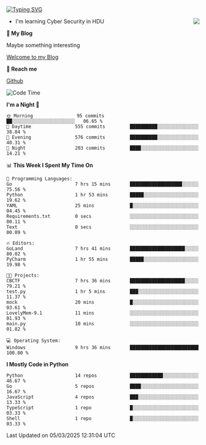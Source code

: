 [![Typing SVG](https://readme-typing-svg.herokuapp.com?font=Fira+Code&pause=1000&random=false&width=450&height=60&lines=Hello+%F0%9F%91%8B%F0%9F%8F%BB;I'm+JBNRZ)](https://git.io/typing-svg)

<a href="#">
  <img align="right" src="https://github-readme-stats.vercel.app/api?username=JBNRZ&show_icons=true&bg_color=15,f2f7fd,E0EAFC" />
</a>

- I'm learning Cyber Security in HDU

 **🌱 My Blog**

Maybe something interesting

[Welcome to my Blog](https://jbnrz.com.cn/)

 **💬 Reach me** 

[Github](https://github.com/JBNRZ)


<!--START_SECTION:waka-->
![Code Time](http://img.shields.io/badge/Code%20Time-1%2C008%20hrs%2046%20mins-blue)

**I'm a Night 🦉** 

```text
🌞 Morning                95 commits          ██░░░░░░░░░░░░░░░░░░░░░░░   06.65 % 
🌆 Daytime                555 commits         ██████████░░░░░░░░░░░░░░░   38.84 % 
🌃 Evening                576 commits         ██████████░░░░░░░░░░░░░░░   40.31 % 
🌙 Night                  203 commits         ████░░░░░░░░░░░░░░░░░░░░░   14.21 % 
```


📊 **This Week I Spent My Time On** 

```text
💬 Programming Languages: 
Go                       7 hrs 15 mins       ███████████████████░░░░░░   75.56 % 
Python                   1 hr 53 mins        █████░░░░░░░░░░░░░░░░░░░░   19.62 % 
YAML                     25 mins             █░░░░░░░░░░░░░░░░░░░░░░░░   04.45 % 
Requirements.txt         0 secs              ░░░░░░░░░░░░░░░░░░░░░░░░░   00.11 % 
Text                     0 secs              ░░░░░░░░░░░░░░░░░░░░░░░░░   00.09 % 

🔥 Editors: 
GoLand                   7 hrs 41 mins       ████████████████████░░░░░   80.02 % 
PyCharm                  1 hr 55 mins        █████░░░░░░░░░░░░░░░░░░░░   19.98 % 

🐱‍💻 Projects: 
CBCTF                    7 hrs 36 mins       ████████████████████░░░░░   79.21 % 
test.py                  1 hr 5 mins         ███░░░░░░░░░░░░░░░░░░░░░░   11.37 % 
mock                     20 mins             █░░░░░░░░░░░░░░░░░░░░░░░░   03.61 % 
LovelyMem-9.1            11 mins             ░░░░░░░░░░░░░░░░░░░░░░░░░   01.93 % 
main.py                  10 mins             ░░░░░░░░░░░░░░░░░░░░░░░░░   01.82 % 

💻 Operating System: 
Windows                  9 hrs 36 mins       █████████████████████████   100.00 % 
```

**I Mostly Code in Python** 

```text
Python                   14 repos            ████████████░░░░░░░░░░░░░   46.67 % 
Go                       5 repos             ████░░░░░░░░░░░░░░░░░░░░░   16.67 % 
JavaScript               4 repos             ███░░░░░░░░░░░░░░░░░░░░░░   13.33 % 
TypeScript               1 repo              █░░░░░░░░░░░░░░░░░░░░░░░░   03.33 % 
Shell                    1 repo              █░░░░░░░░░░░░░░░░░░░░░░░░   03.33 % 
```




 Last Updated on 05/03/2025 12:31:04 UTC
<!--END_SECTION:waka-->
